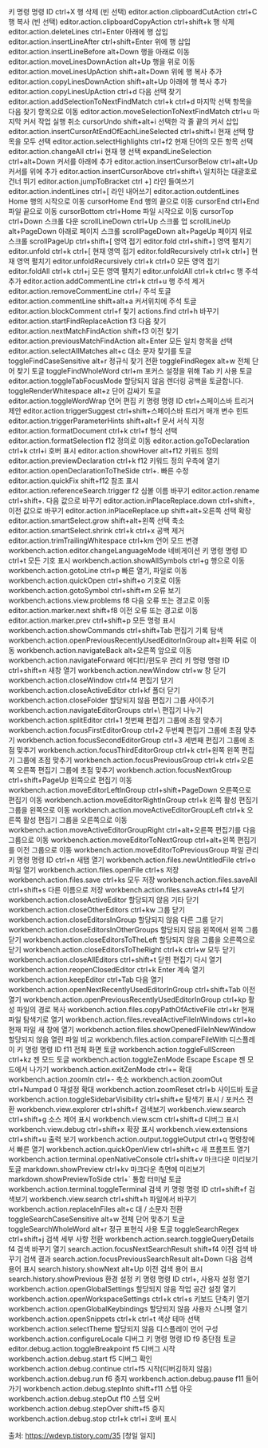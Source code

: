 키	명령	명령 ID
ctrl+X	행 삭제 (빈 선택)	editor.action.clipboardCutAction
ctrl+C	행 복사 (빈 선택)	editor.action.clipboardCopyAction
ctrl+shift+k	행 삭제	editor.action.deleteLines
ctrl+Enter	아래에 행 삽입	editor.action.insertLineAfter
ctrl+shift+Enter	위에 행 삽입	editor.action.insertLineBefore
alt+Down	행을 아래로 이동	editor.action.moveLinesDownAction
alt+Up	행을 위로 이동	editor.action.moveLinesUpAction
shift+alt+Down	위에 행 복사 추가	editor.action.copyLinesDownAction
shift+alt+Up	아래에 행 복사 추가	editor.action.copyLinesUpAction
ctrl+d	다음 선택 찾기	editor.action.addSelectionToNextFindMatch
ctrl+k ctrl+d	마지막 선택 항목을 다음 찾기 항목으로 이동	editor.action.moveSelectionToNextFindMatch
ctrl+u	마지막 커서 작업 실행 취소	cursorUndo
shift+alt+i	선택한 각 줄 끝의 커서 삽입	editor.action.insertCursorAtEndOfEachLineSelected
ctrl+shift+l	현재 선택 항목을 모두 선택	editor.action.selectHighlights
ctrl+f2	현재 단어의 모든 항목 선택	editor.action.changeAll
ctrl+i	현재 행 선택	expandLineSelection
ctrl+alt+Down	커서를 아래에 추가	editor.action.insertCursorBelow
ctrl+alt+Up	커서를 위에 추가	editor.action.insertCursorAbove
ctrl+shift+\	일치하는 대괄호로 건너 뛰기	editor.action.jumpToBracket
ctrl +]	라인 들여쓰기	editor.action.indentLines
ctrl+[	라인 내어쓰기	editor.action.outdentLines
Home	행의 시작으로 이동	cursorHome
End	행의 끝으로 이동	cursorEnd
ctrl+End	파일 끝으로 이동	cursorBottom
ctrl+Home	파일 시작으로 이동	cursorTop
ctrl+Down	스크롤 다운	scrollLineDown
ctrl+Up	스크롤 업	scrollLineUp
alt+PageDown	아래로 페이지 스크롤	scrollPageDown
alt+PageUp	페이지 위로 스크롤	scrollPageUp
ctrl+shift+[	영역 접기	editor.fold
ctrl+shift+]	영역 펼치기	editor.unfold
ctrl+k ctrl+[	현재 영역 접기	editor.foldRecursively
ctrl+k ctrl+]	현재 영역 펼치기	editor.unfoldRecursively
ctrl+k ctrl+0	모든 영역 접기	editor.foldAll
ctrl+k ctrl+j	모든 영역 펼치기	editor.unfoldAll
ctrl+k ctrl+c	행 주석 추가	editor.action.addCommentLine
ctrl+k ctrl+u	행 주석 제거	editor.action.removeCommentLine
ctrl+/	주석 토글	editor.action.commentLine
shift+alt+a	커서위치에 주석 토글	editor.action.blockComment
ctrl+f	찾기	actions.find
ctrl+h	바꾸기	editor.action.startFindReplaceAction
f3	다음 찾기	editor.action.nextMatchFindAction
shift+f3	이전 찾기	editor.action.previousMatchFindAction
alt+Enter	모든 일치 항목을 선택	editor.action.selectAllMatches
alt+c	대소 문자 찾기를 토글	toggleFindCaseSensitive
alt+r	정규식 찾기 전환	toggleFindRegex
alt+w	전체 단어 찾기 토글	toggleFindWholeWord
ctrl+m	포커스 설정을 위해 Tab 키 사용 토글	editor.action.toggleTabFocusMode
할당되지 않음	렌더링 공백을 토글합니다.	toggleRenderWhitespace
alt+z	단어 감싸기 토글	editor.action.toggleWordWrap
언어 편집
키	명령	명령 ID
ctrl+스페이스바	트리거 제안	editor.action.triggerSuggest
ctrl+shift+스페이스바	트리거 매개 변수 힌트	editor.action.triggerParameterHints
shift+alt+f	문서 서식 지정	editor.action.formatDocument
ctrl+k ctrl+f	형식 선택	editor.action.formatSelection
f12	정의로 이동	editor.action.goToDeclaration
ctrl+k ctrl+i	호버 표시	editor.action.showHover
alt+f12	키워드 정의	editor.action.previewDeclaration
ctrl+k f12	키워드 정의 우측에 열기	editor.action.openDeclarationToTheSide
ctrl+.	빠른 수정	editor.action.quickFix
shift+f12	참조 표시	editor.action.referenceSearch.trigger
f2	심볼 이름 바꾸기	editor.action.rename
ctrl+shift+.	다음 값으로 바꾸기	editor.action.inPlaceReplace.down
ctrl+shift+,	이전 값으로 바꾸기	editor.action.inPlaceReplace.up
shift+alt+오른쪽	선택 확장	editor.action.smartSelect.grow
shift+alt+왼쪽	선택 축소	editor.action.smartSelect.shrink
ctrl+k ctrl+x	공백 제거	editor.action.trimTrailingWhitespace
ctrl+km	언어 모드 변경	workbench.action.editor.changeLanguageMode
네비게이션
키	명령	명령 ID
ctrl+t	모든 기호 표시	workbench.action.showAllSymbols
ctrl+g	행으로 이동	workbench.action.gotoLine
ctrl+p	빠른 열기, 파일로 이동	workbench.action.quickOpen
ctrl+shift+o	기호로 이동	workbench.action.gotoSymbol
ctrl+shift+m	오류 보기	workbench.actions.view.problems
f8	다음 오류 또는 경고로 이동	editor.action.marker.next
shift+f8	이전 오류 또는 경고로 이동	editor.action.marker.prev
ctrl+shift+p	모든 명령 표시	workbench.action.showCommands
ctrl+shift+Tab	편집기 기록 탐색	workbench.action.openPreviousRecentlyUsedEditorInGroup
alt+왼쪽	뒤로 이동	workbench.action.navigateBack
alt+오른쪽	앞으로 이동	workbench.action.navigateForward
에디터/윈도우 관리
키	명령	명령 ID
ctrl+shift+n	새창 열기	workbench.action.newWindow
ctrl+w	창 닫기	workbench.action.closeWindow
ctrl+f4	편집기 닫기	workbench.action.closeActiveEditor
ctrl+kf	폴더 닫기	workbench.action.closeFolder
할당되지 않음	편집기 그룹 사이주기	workbench.action.navigateEditorGroups
ctrl+\	편집기 나누기	workbench.action.splitEditor
ctrl+1	첫번째 편집기 그룹에 초점 맞추기	workbench.action.focusFirstEditorGroup
ctrl+2	두번째 편집기 그룹에 초점 맞추기	workbench.action.focusSecondEditorGroup
ctrl+3	세번째 편집기 그룹에 초점 맞추기	workbench.action.focusThirdEditorGroup
ctrl+k ctrl+왼쪽	왼쪽 편집기 그룹에 초점 맞추기	workbench.action.focusPreviousGroup
ctrl+k ctrl+오른쪽	오른쪽 편집기 그룹에 초점 맞추기	workbench.action.focusNextGroup
ctrl+shift+PageUp	왼쪽으로 편집기 이동	workbench.action.moveEditorLeftInGroup
ctrl+shift+PageDown	오른쪽으로 편집기 이동	workbench.action.moveEditorRightInGroup
ctrl+k 왼쪽	활성 편집기 그룹을 왼쪽으로 이동	workbench.action.moveActiveEditorGroupLeft
ctrl+k 오른쪽	활성 편집기 그룹을 오른쪽으로 이동	workbench.action.moveActiveEditorGroupRight
ctrl+alt+오른쪽	편집기를 다음 그룹으로 이동	workbench.action.moveEditorToNextGroup
ctrl+alt+왼쪽	편집기를 이전 그룹으로 이동	workbench.action.moveEditorToPreviousGroup
파일 관리
키	명령	명령 ID
ctrl+n	새탭 열기	workbench.action.files.newUntitledFile
ctrl+o	파일 열기	workbench.action.files.openFile
ctrl+s	저장	workbench.action.files.save
ctrl+ks	모두 저장	workbench.action.files.saveAll
ctrl+shift+s	다른 이름으로 저장	workbench.action.files.saveAs
ctrl+f4	닫기	workbench.action.closeActiveEditor
할당되지 않음	기타 닫기	workbench.action.closeOtherEditors
ctrl+kw	그룹 닫기	workbench.action.closeEditorsInGroup
할당되지 않음	다른 그룹 닫기	workbench.action.closeEditorsInOtherGroups
할당되지 않음	왼쪽에서 왼쪽 그룹 닫기	workbench.action.closeEditorsToTheLeft
할당되지 않음	그룹을 오른쪽으로 닫기	workbench.action.closeEditorsToTheRight
ctrl+k ctrl+w	모두 닫기	workbench.action.closeAllEditors
ctrl+shift+t	닫힌 편집기 다시 열기	workbench.action.reopenClosedEditor
ctrl+k Enter	계속 열기	workbench.action.keepEditor
ctrl+Tab	다음 열기	workbench.action.openNextRecentlyUsedEditorInGroup
ctrl+shift+Tab	이전 열기	workbench.action.openPreviousRecentlyUsedEditorInGroup
ctrl+kp	활성 파일의 경로 복사	workbench.action.files.copyPathOfActiveFile
ctrl+kr	현재 파일 탐색기로 열기	workbench.action.files.revealActiveFileInWindows
ctrl+ko	현재 파일 새 창에 열기	workbench.action.files.showOpenedFileInNewWindow
할당되지 않음	열린 파일 비교	workbench.files.action.compareFileWith
디스플레이
키	명령	명령 ID
f11	전체 화면 토글	workbench.action.toggleFullScreen
ctrl+kz	젠 모드 토글	workbench.action.toggleZenMode
Escape Escape	젠 모드에서 나가기	workbench.action.exitZenMode
ctrl+=	확대	workbench.action.zoomIn
ctrl+-	축소	workbench.action.zoomOut
ctrl+Numpad 0	재설정 확대	workbench.action.zoomReset
ctrl+b	사이드바 토글	workbench.action.toggleSidebarVisibility
ctrl+shift+e	탐색기 표시 / 포커스 전환	workbench.view.explorer
ctrl+shift+f	검색보기	workbench.view.search
ctrl+shift+g	소스 제어 표시	workbench.view.scm
ctrl+shift+d	디버그 표시	workbench.view.debug
ctrl+shift+x	확장 표시	workbench.view.extensions
ctrl+shift+u	출력 보기	workbench.action.output.toggleOutput
ctrl+q	명령창에서 빠른 열기	workbench.action.quickOpenView
ctrl+shift+c	새 프롬프트 열기	workbench.action.terminal.openNativeConsole
ctrl+shift+v	마크다운 미리보기 토글	markdown.showPreview
ctrl+kv	마크다운 측면에 미리보기	markdown.showPreviewToSide
ctrl+`	통합 터미널 토글	workbench.action.terminal.toggleTerminal
검색
키	명령	명령 ID
ctrl+shift+f	검색보기	workbench.view.search
ctrl+shift+h	파일에서 바꾸기	workbench.action.replaceInFiles
alt+c	대 / 소문자 전환	toggleSearchCaseSensitive
alt+w	전체 단어 맞추기 토글	toggleSearchWholeWord
alt+r	정규 표현식 사용 토글	toggleSearchRegex
ctrl+shift+j	검색 세부 사항 전환	workbench.action.search.toggleQueryDetails
f4	검색 바꾸기 열기	search.action.focusNextSearchResult
shift+f4	이전 검색 바꾸기 검색 결과	search.action.focusPreviousSearchResult
alt+Down	다음 검색 용어 표시	search.history.showNext
alt+Up	이전 검색 용어 표시	search.history.showPrevious
환경 설정
키	명령	명령 ID
ctrl+,	사용자 설정 열기	workbench.action.openGlobalSettings
할당되지 않음	작업 공간 설정 열기	workbench.action.openWorkspaceSettings
ctrl+k ctrl+s	키보드 단축키 열기	workbench.action.openGlobalKeybindings
할당되지 않음	사용자 스니펫 열기	workbench.action.openSnippets
ctrl+k ctrl+t	색상 테마 선택	workbench.action.selectTheme
할당되지 않음	디스플레이 언어 구성	workbench.action.configureLocale
디버그
키	명령	명령 ID
f9	중단점 토글	editor.debug.action.toggleBreakpoint
f5	디버그 시작	workbench.action.debug.start
f5	디버그 확인	workbench.action.debug.continue
ctrl+f5	시작(디버깅하지 않음)	workbench.action.debug.run
f6	중지	workbench.action.debug.pause
f11	들어가기	workbench.action.debug.stepInto
shift+f11	스텝 아웃	workbench.action.debug.stepOut
f10	스텝 오버	workbench.action.debug.stepOver
shift+f5	중지	workbench.action.debug.stop
ctrl+k ctrl+i	호버 표시


출처: https://wdevp.tistory.com/35 [청일 일지]